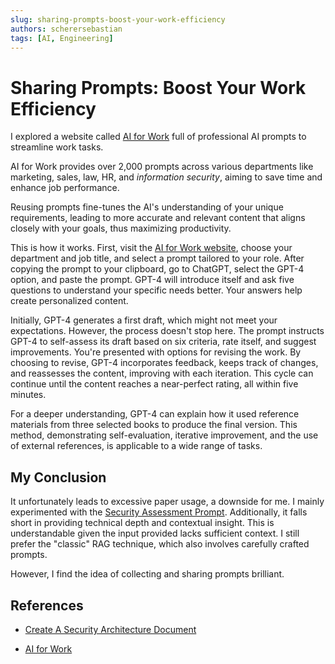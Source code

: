 ```yaml
---
slug: sharing-prompts-boost-your-work-efficiency
authors: scherersebastian
tags: [AI, Engineering]
---
```


# Sharing Prompts: Boost Your Work Efficiency

I explored a website called [AI for Work](https://www.aiforwork.co/) full of professional AI prompts to streamline work tasks.

AI for Work provides over 2,000 prompts across various departments like marketing, sales, law, HR, and _information security_, aiming to save time and enhance job performance.

Reusing prompts fine-tunes the AI's understanding of your unique requirements, leading to more accurate and relevant content that aligns closely with your goals, thus maximizing productivity.

<!--truncate-->

This is how it works. First, visit the [AI for Work website](https://www.aiforwork.co/), choose your department and job title, and select a prompt tailored to your role. After copying the prompt to your clipboard, go to ChatGPT, select the GPT-4 option, and paste the prompt. GPT-4 will introduce itself and ask five questions to understand your specific needs better. Your answers help create personalized content.

Initially, GPT-4 generates a first draft, which might not meet your expectations. However, the process doesn't stop here. The prompt instructs GPT-4 to self-assess its draft based on six criteria, rate itself, and suggest improvements. You're presented with options for revising the work. By choosing to revise, GPT-4 incorporates feedback, keeps track of changes, and reassesses the content, improving with each iteration. This cycle can continue until the content reaches a near-perfect rating, all within five minutes.

For a deeper understanding, GPT-4 can explain how it used reference materials from three selected books to produce the final version. This method, demonstrating self-evaluation, iterative improvement, and the use of external references, is applicable to a wide range of tasks.

## My Conclusion

It unfortunately leads to excessive paper usage, a downside for me. I mainly experimented with the [Security Assessment Prompt](https://www.aiforwork.co/prompts/chatgpt-prompt-chief-information-security-officer-executive-management-create-a-security-architecture-document). Additionally, it falls short in providing technical depth and contextual insight. This is understandable given the input provided lacks sufficient context. I still prefer the "classic" RAG technique, which also involves carefully crafted prompts.

However, I find the idea of collecting and sharing prompts brilliant.

## References

- [Create A Security Architecture Document](https://www.aiforwork.co/prompts/chatgpt-prompt-chief-information-security-officer-executive-management-create-a-security-architecture-document)

- [AI for Work](https://www.aiforwork.co/)
